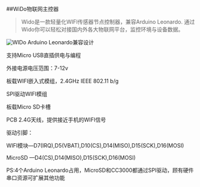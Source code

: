 ##WiDo物联网主控器

> Wido是一款轻量化WIFI传感器节点控制器，兼容Arduino Leonardo. 通过Wido你可以轻松对接国内外各大物联网平台，监控环境与设备数据。

![WIDo](http://wiki.dfrobot.com.cn/images/thumb/4/49/DFR0321_Pinout.png/800px-DFR0321_Pinout.png)
Arduino Leonardo兼容设计

支持Micro USB直插供电与编程

外接电源电压范围：7-12v

板载WIFI嵌入式模组，2.4GHz IEEE 802.11 b/g

SPI驱动WIFI模组

板载Micro SD卡槽

PCB 2.4G天线，提供接近手机的WIFI信号

驱动引脚：

WIFI模块—D7(IRQ),D5(VBAT),D10(CS),D14(MISO),D15(SCK),D16(MOSI)

MicroSD —D4(CS),D14(MISO),D15(SCK),D16(MOSI)

PS:4个Arduino Leonardo占用，MicroSD和CC3000都通过SPI驱动，顾有硬件串口资源可扩展其他功能
